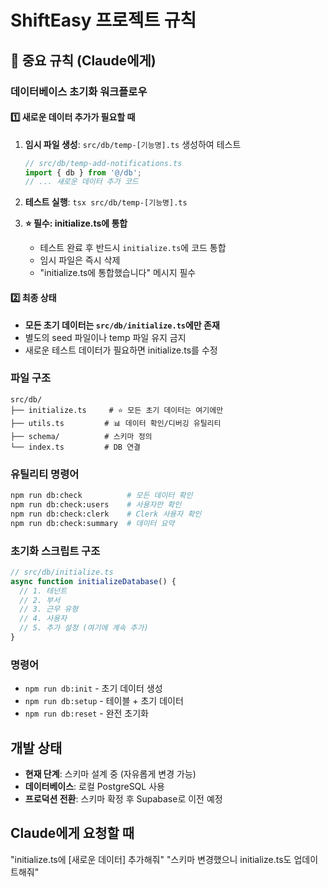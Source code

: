 # ShiftEasy 프로젝트 규칙

## 🚨 중요 규칙 (Claude에게)

### 데이터베이스 초기화 워크플로우

#### 1️⃣ 새로운 데이터 추가가 필요할 때
1. **임시 파일 생성**: `src/db/temp-[기능명].ts` 생성하여 테스트
   ```typescript
   // src/db/temp-add-notifications.ts
   import { db } from '@/db';
   // ... 새로운 데이터 추가 코드
   ```

2. **테스트 실행**: `tsx src/db/temp-[기능명].ts`

3. **⭐ 필수: initialize.ts에 통합**
   - 테스트 완료 후 반드시 `initialize.ts`에 코드 통합
   - 임시 파일은 즉시 삭제
   - "initialize.ts에 통합했습니다" 메시지 필수

#### 2️⃣ 최종 상태
- **모든 초기 데이터는 `src/db/initialize.ts`에만 존재**
- 별도의 seed 파일이나 temp 파일 유지 금지
- 새로운 테스트 데이터가 필요하면 initialize.ts를 수정

### 파일 구조
```
src/db/
├── initialize.ts     # ⭐ 모든 초기 데이터는 여기에만
├── utils.ts         # 📊 데이터 확인/디버깅 유틸리티
├── schema/          # 스키마 정의
└── index.ts         # DB 연결
```

### 유틸리티 명령어
```bash
npm run db:check          # 모든 데이터 확인
npm run db:check:users    # 사용자만 확인
npm run db:check:clerk    # Clerk 사용자 확인
npm run db:check:summary  # 데이터 요약
```

### 초기화 스크립트 구조
```typescript
// src/db/initialize.ts
async function initializeDatabase() {
  // 1. 테넌트
  // 2. 부서
  // 3. 근무 유형
  // 4. 사용자
  // 5. 추가 설정 (여기에 계속 추가)
}
```

### 명령어
- `npm run db:init` - 초기 데이터 생성
- `npm run db:setup` - 테이블 + 초기 데이터
- `npm run db:reset` - 완전 초기화

## 개발 상태
- **현재 단계**: 스키마 설계 중 (자유롭게 변경 가능)
- **데이터베이스**: 로컬 PostgreSQL 사용
- **프로덕션 전환**: 스키마 확정 후 Supabase로 이전 예정

## Claude에게 요청할 때
"initialize.ts에 [새로운 데이터] 추가해줘"
"스키마 변경했으니 initialize.ts도 업데이트해줘"